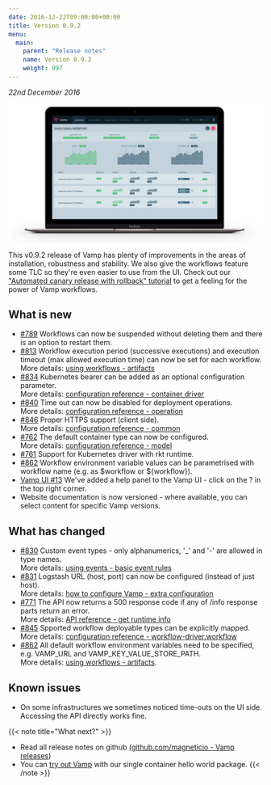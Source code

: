 ```yaml
---
date: 2016-12-22T09:00:00+00:00
title: Version 0.9.2
menu:
  main:
    parent: "Release notes"
    name: Version 0.9.2
    weight: 997
---
```


_22nd December 2016_

![](/img/006-mock-ups/VAMP-light-laptop-v091-hero.png)

This v0.9.2 release of Vamp has plenty of improvements in the areas of installation, robustness and stability. We also give the workflows feature some TLC so they're even easier to use from the UI. Check out our ["Automated canary release with rollback" tutorial](/documentation/tutorials/automate-a-canary-release/) to get a feeling for the power of Vamp workflows.

## What is new
* [#789](https://github.com/magneticio/vamp/issues/789) Workflows can now be suspended without deleting them and there is an option to restart them.  
* [#813](https://github.com/magneticio/vamp/issues/813) Workflow execution period (successive executions) and execution timeout (max allowed execution time) can now be set for each workflow.   
  More details: [using workflows - artifacts](/documentation/using-vamp/v0.9.2/workflows/#artifacts)
* [#834](https://github.com/magneticio/vamp/issues/834) Kubernetes bearer can be added as an optional configuration parameter.  
  More details: [configuration reference - container driver](/documentation/installation/configuration-reference/#container-driver)
* [#840](https://github.com/magneticio/vamp/issues/840) Time out can now be disabled for deployment operations.  
  More details: [configuration reference - operation](documentation/installation/configuration-reference/#operation)
* [#846](https://github.com/magneticio/vamp/issues/846) Proper HTTPS support (client side).  
  More details: [configuration reference - common](/documentation/installation/configuration-reference/#common)
* [#762](https://github.com/magneticio/vamp/issues/762) The default container type can now be configured.  
  More details: [configuration reference - model](documentation/installation/configuration-reference/#model)
* [#761](https://github.com/magneticio/vamp/issues/761) Support for Kubernetes driver with rkt runtime.
* [#862](https://github.com/magneticio/vamp/issues/862) Workflow environment variable values can be parametrised with workflow name (e.g. as $workflow or ${workflow}).
* [Vamp UI #13](https://github.com/magneticio/vamp-ui/issues/13) We've added a help panel to the Vamp UI - click on the ? in the top right corner.
* Website documentation is now versioned - where available, you can select content for specific Vamp versions.

## What has changed
* [#830](https://github.com/magneticio/vamp/issues/830) Custom event types - only alphanumerics, '_' and '-' are allowed in type names.   
  More details: [using events - basic event rules](/documentation/using-vamp/v0.9.2/events/#basic-event-rules)
* [#831](https://github.com/magneticio/vamp/issues/831) Logstash URL (host, port) can now be configured (instead of just host).  
  More details: [how to configure Vamp - extra configuration](/documentation/installation/configure-vamp/#extra-configuration-not-intended-for-vamp)
* [#771](https://github.com/magneticio/vamp/issues/771) The API now returns a 500 response code if any of /info response parts return an error.  
  More details: [API reference - get runtime info](/documentation/api/v0.9.2/api-reference/#system)
* [#845](https://github.com/magneticio/vamp/issues/845) Spported workflow deployable types can be explicitly mapped.  
  More details: [configuration reference - workflow-driver.workflow](/documentation/installation/configuration-reference/#workflow-driver-workflow)
* [#862](https://github.com/magneticio/vamp/issues/862) All default workflow environment variables need to be specified, e.g. VAMP_URL and VAMP_KEY_VALUE_STORE_PATH.  
  More details: [using workflows - artifacts](/documentation/using-vamp/v0.9.2/workflows/#artifacts).

## Known issues
  * On some infrastructures we sometimes noticed time-outs on the UI side. Accessing the API directly works fine. 

{{< note title="What next?" >}}
* Read all release notes on github ([github.com/magneticio - Vamp releases](https://github.com/magneticio/vamp/releases))
* You can [try out Vamp](/documentation/installation/hello-world) with our single container hello world package.
{{< /note >}}
